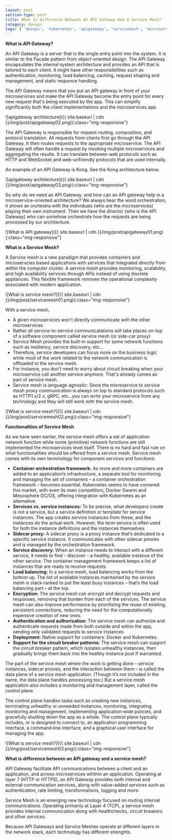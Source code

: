 ```yaml
---
layout: post
section-type: post
title: What Is Difference Between An API Gateway And A Service Mesh?
category: devops
tags: [ 'devops', 'kubernetes', 'apigateway', 'servicemesh', 'microservices', 'docker', 'kubenetes']
--- 
```


<strong>What is API Gateway?</strong>

An API Gateway is a server that is the single entry point into the system. It is similar to the Facade pattern from object-oriented design. The API Gateway encapsulates the internal system architecture and provides an API that is tailored to each client. It might have other responsibilities such as authentication, monitoring, load balancing, caching, request shaping and management, and static responce handling.

The API Gateway means that you put an API gateway in front of your microservices and make the API Gateway become the entry point for every new request that's being executed by the app. This can simplify significantly both the client implementations and the microservices app.

![apigateway architecture]({{ site.baseurl | cdn }}/img/post/apigateway02.png){:class="img-responsive"}

The API Gateway is responsible for request routing, composition, and protocol translation. All requests from clients first go through the API Gateway. It then routes requests to the appropriate microservice. The API Gateway will often handle a request by invoking multiple microservices and aggregating the results. It can translate between web protocols such as HTTP and WebSocket and web-unfriendly protocols that are used internally. 

An example of an API Gateway is Kong. See the Kong architecture below.

![apigateway architecture]({{ site.baseurl | cdn }}/img/post/apigateway03.png){:class="img-responsive"}

So why do we need an API Gateway, and how can an API gateway help in a microservice-oriented architecture? We always hear the word orchestration, it shows an orchestra with the individuals (who are the microservices) playing their own instrument. Then we have the director (who is the API Gateway) who can somehow orchestrate how the requests are being processed by our architecture.

![What is API gateway]({{ site.baseurl | cdn }}/img/post/apigateway01.png){:class="img-responsive"}

<strong>What is a Service Mesh?</strong>

A Service mesh is a new paradigm that provides containers and microservcies based applications with services that integrated directly from within the computer cluster. A service mesh provides monitoring, scalability, and high availability services through APIs instead of using discrete appliances. This flexible framework removes the operational complexity associated with modern application. 

![What is service mesh?]({{ site.baseurl | cdn }}/img/post/servicemesh01.png){:class="img-responsive"}

With a service mesh,

- A given microservices won't directly communicate with the other microservices.
- Rather all service-to-service communicatations will take places on-top of a software component called service mesh (or side-car proxy)
- Service Mesh provides the built-in support for some network functions such as resiliency, service discovery, etc...
- Therefore, service developers can focus more on the business logic while most of the work related to the network communication is offloaded to the service mesh.
- For instance, you don't need to worry about circuit breaking when your microservice call another service anymore. That's already comes as part of service mesh.
- Service mesh is language agnostic: Since the microservice to service mesh proxy communication is always on top to standard protocols such as HTTP1.x/2.x, gRPC, etc...you can write your microservice from any technology and they will still work with the service mesh.

![What is service mesh?]({{ site.baseurl | cdn }}/img/post/servicemesh02.png){:class="img-responsive"}

<strong>Functionalities of Service Mesh</strong>

As we have seen earlier, the service mesh offers a set of application network function while some (primitive) network functions are still implemented the microservices level itself. There is no hard and fast rule on what functionalities should be offered from a service mesh. Service mesh comes with its own terminology for component services and functions:
- <b>Container orchestration framework:</b> As more and more containers are added to an application’s infrastructure, a separate tool for monitoring and managing the set of containers – a container orchestration framework – becomes essential. Kubernetes seems to have cornered this market, with even its main competitors, Docker Swarm and Mesosphere DC/OS, offering integration with Kubernetes as an alternative.
- <b>Services vs. service instances:</b> To be precise, what developers create is not a service, but a service definition or template for service instances. The app creates service instances from these, and the instances do the actual work. However, the term service is often used for both the instance definitions and the instances themselves.
- <b>Sidecar proxy:</b> A sidecar proxy is a proxy instance that’s dedicated to a specific service instance. It communicates with other sidecar proxies and is managed by the orchestration framework.
- <b>Service discovery:</b> When an instance needs to interact with a different service, it needs to find – discover – a healthy, available instance of the other service. The container management framework keeps a list of instances that are ready to receive requests.
- <b>Load balancing:</b> In a service mesh, load balancing works from the bottom up. The list of available instances maintained by the service mesh is stack‑ranked to put the least busy instances – that’s the load balancing part – at the top.
- <b>Encryption:</b> The service mesh can encrypt and decrypt requests and responses, removing that burden from each of the services. The service mesh can also improve performance by prioritizing the reuse of existing, persistent connections, reducing the need for the computationally expensive creation of new ones.
- <b>Authentication and authorization:</b> The service mesh can authorize and authenticate requests made from both outside and within the app, sending only validated requests to service instances
- <b>Deployment:</b> Native support for containers. Docker and Kubernetes.
- <b>Support for the circuit breaker patterns:</b> The service mesh can support the circuit breaker pattern, which isolates unhealthy instances, then gradually brings them back into the healthy instance pool if warranted.

The part of the service mesh where the work is getting done – service instances, sidecar proxies, and the interaction between them – is called the data plane of a service mesh application. (Though it’s not included in the name, the data plane handles processing too.) But a service mesh application also includes a monitoring and management layer, called the control plane.

The control plane handles tasks such as creating new instances, terminating unhealthy or unneeded instances, monitoring, integrating monitoring and management, implementing application‑wide policies, and gracefully shutting down the app as a whole. The control plane typically includes, or is designed to connect to, an application programming interface, a command‑line interface, and a graphical user interface for managing the app.

![What is service mesh?]({{ site.baseurl | cdn }}/img/post/servicemesh03.png){:class="img-responsive"}

<strong>What is difference between an API gateway and a service mesh?</strong>

API Gateway facilitate API communications between a client and an application, and across microservices wihthin an application. Operating at layer 7 (HTTP or HTTPS), an API Gateway provides both internal and external communication services, along with value-added services such as authentication, rate limiting, transformations, logging and more.

Service Mesh is an emerging new technology focused on routing internal communications. Operating primarily at Layer 4 (TCP), a service mesh provides internal communication along with healthchecks, circuit breakers and other services.

Because API Gateways and Service Meshes operate at different layers in the network stack, each technology has different strenghts.


